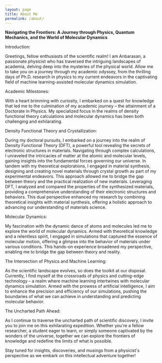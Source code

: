 ```yaml
---
layout: page
title: About Me
permalink: /about/
---
```


**Navigating the Frontiers: A Journey through Physics, Quantum Mechanics, and the World of Molecular Dynamics**

Introduction:

Greetings, fellow enthusiasts of the scientific realm! I am Anbarasan, a passionate physicist who has traversed the intriguing landscapes of academia, delving deep into the mysteries of the physical world. Allow me to take you on a journey through my academic odyssey, from the thrilling days of Ph.D. research in physics to my current endeavors in the captivating field of machine learning-assisted molecular dynamics simulation.

Academic Milestones:

With a heart brimming with curiosity, I embarked on a quest for knowledge that led me to the culmination of my academic journey – the attainment of a Doctorate in Physics. My specialized focus in the realms of density functional theory calculations and molecular dynamics has been both challenging and exhilarating.

Density Functional Theory and Crystallization:

During my doctoral pursuits, I embarked on a journey into the realm of Density Functional Theory (DFT), a powerful tool revealing the secrets of electronic structures in materials. Navigating through complex calculations, I unraveled the intricacies of matter at the atomic and molecular levels, gaining insights into the fundamental forces governing our universe. In tandem with my theoretical explorations, I engaged in material synthesis, designing and creating novel materials through crystal growth as part of my experimental endeavors. This approach allowed me to bridge the gap between theory and the practical realization of new materials. Leveraging DFT, I analyzed and compared the properties of the synthesized materials, providing a comprehensive understanding of their electronic structures and behaviors. This dual perspective enhanced my research by combining theoretical insights with material synthesis, offering a holistic approach to advancing our understanding of materials science.

Molecular Dynamics:

My fascination with the dynamic dance of atoms and molecules led me to explore the world of molecular dynamics. Armed with theoretical knowledge and a relentless spirit, I engaged in simulations that captured the essence of molecular motion, offering a glimpse into the behavior of materials under various conditions. This hands-on experience broadened my perspective, enabling me to bridge the gap between theory and reality.

The Intersection of Physics and Machine Learning:

As the scientific landscape evolves, so does the toolkit at our disposal. Currently, I find myself at the crossroads of physics and cutting-edge technology – a realm where machine learning intertwines with molecular dynamics simulation. Armed with the prowess of artificial intelligence, I aim to enhance the precision and efficiency of our simulations, pushing the boundaries of what we can achieve in understanding and predicting molecular behavior.

The Uncharted Path Ahead:

As I continue to traverse the uncharted path of scientific discovery, I invite you to join me on this exhilarating expedition. Whether you're a fellow researcher, a student eager to learn, or simply someone captivated by the wonders of the universe, together we can explore the frontiers of knowledge and redefine the limits of what is possible.

Stay tuned for insights, discoveries, and musings from a physicist's perspective as we embark on this intellectual adventure together!
